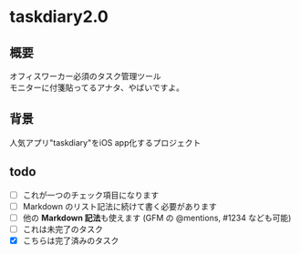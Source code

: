 # taskdiary2.0

## 概要
オフィスワーカー必須のタスク管理ツール  
モニターに付箋貼ってるアナタ、やばいですよ。

## 背景
人気アプリ"taskdiary"をiOS app化するプロジェクト

## todo
- [ ] これが一つのチェック項目になります
- [ ] Markdown のリスト記法に続けて書く必要があります
- [ ] 他の **Markdown 記法**も使えます (GFM の @mentions, #1234 なども可能)
- [ ] これは未完了のタスク
- [x] こちらは完了済みのタスク
